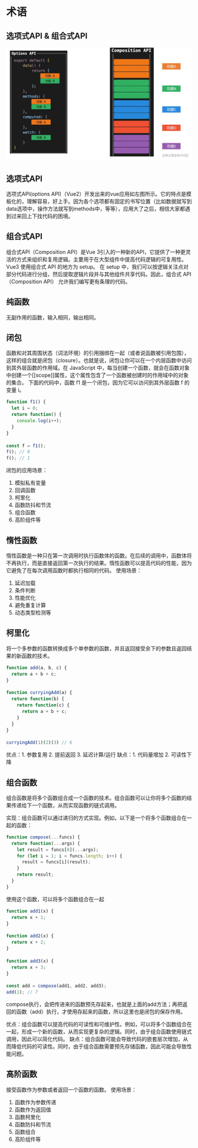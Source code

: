 <!--
 * @Author: jiangmengxia jiangmengxia@nnuo.com
 * @Date: 2024-08-14 13:18:18
 * @LastEditors: jiangmengxia jiangmengxia@nnuo.com
 * @LastEditTime: 2024-08-14 17:26:01
 * @FilePath: \jiangmengxia.github.io\terms\terms.md
 * @Description: Description
-->
# 术语

## 选项式API & 组合式API

![alt text](image.jpg)

## 选项式API
选项式API(options API)（Vue2）开发出来的vue应用如左图所示。它的特点是模板化的，理解容易，好上手。因为各个选项都有固定的书写位置（比如数据就写到data选项中，操作方法就写到methods中，等等），应用大了之后，相信大家都遇到过来回上下找代码的困境。

## 组合式API
组合式API（Composition API）是Vue 3引入的一种新的API，它提供了一种更灵活的方式来组织和复用逻辑。主要用于在大型组件中提高代码逻辑的可复用性。
Vue3 使用组合式 API 的地方为 setup。
在 setup 中，我们可以按逻辑关注点对部分代码进行分组，然后提取逻辑片段并与其他组件共享代码。因此，组合式 API（Composition API） 允许我们编写更有条理的代码。

## 纯函数
无副作用的函数，输入相同，输出相同。

## 闭包
函数和对其周围状态（词法环境）的引用捆绑在一起（或者说函数被引用包围），这样的组合就是闭包（closure）。也就是说，闭包让你可以在一个内层函数中访问到其外层函数的作用域。在 JavaScript 中，每当创建一个函数，就会在函数对象中创建一个[[scope]]属性，这个属性包含了一个函数被创建时的作用域中的对象的集合。
下面的代码中，函数 f1 是一个闭包，因为它可以访问到其外层函数 f 的变量 i。
```js
function f1() {
  let i = 0;
  return function() {
    console.log(i++);
  }
}

const f = f1();
f(); // 0
f(); // 1
```
闭包的应用场景：
1. 模拟私有变量
2. 回调函数
3. 柯里化
4. 函数防抖和节流
5. 组合函数
6. 高阶组件等

## 惰性函数
惰性函数是一种只在第一次调用时执行函数体的函数。在后续的调用中，函数体将不再执行，而是直接返回第一次执行的结果。惰性函数可以提高代码的性能，因为它避免了在每次调用函数时都执行相同的代码。
使用场景：
1. 延迟加载
2. 条件判断
3. 性能优化
4. 避免重复计算
5. 动态类型检测等

## 柯里化
将一个多参数的函数转换成多个单参数的函数，并且返回接受余下的参数且返回结果的新函数的技术。
```js
function add(a, b, c) {
  return a + b + c;
}

function curryingAdd(a) {
  return function(b) {
    return function(c) {
      return a + b + c;
    }
  }
}

curryingAdd(1)(2)(3) // 6
```
优点：1. 参数复用 2. 提前返回 3. 延迟计算/运行
缺点：1. 代码量增加 2. 可读性下降

## 组合函数
组合函数是将多个函数组合成一个函数的技术。组合函数可以让你将多个函数的结果传递给下一个函数，从而实现函数的链式调用。

实现：组合函数可以通过递归的方式实现。例如，以下是一个将多个函数组合在一起的函数：
```js
function compose(...funcs) {
  return function(...args) {
    let result = funcs[0](...args);
    for (let i = 1; i < funcs.length; i++) {
      result = funcs[i](result);
    }
    return result;
  }
}
```
使用这个函数，可以将多个函数组合在一起

```js
function add1(x) {
  return x + 1;
}

function add2(x) {
  return x + 2;
}

function add3(x) {
  return x + 3;
}

const add = compose(add1, add2, add3);
add(1); // 7
```
compose执行，会把传进来的函数预先存起来，也就是上面的add方法；再把返回的函数（add）执行，才使用存起来的函数，所以这里也是闭包的保存作用。

优点：组合函数可以提高代码的可读性和可维护性。例如，可以将多个函数组合在一起，形成一个新的函数，从而实现更复杂的逻辑。同时，由于组合函数使用链式调用，因此可以简化代码。
缺点：组合函数可能会导致代码的嵌套层次增加，从而降低代码的可读性。同时，由于组合函数需要预先存储函数，因此可能会导致性能问题。


## 高阶函数
接受函数作为参数或者返回一个函数的函数。
使用场景：
1. 函数作为参数传递
2. 函数作为返回值
3. 函数柯里化
4. 函数防抖和节流
5. 函数组合
6. 高阶组件等



